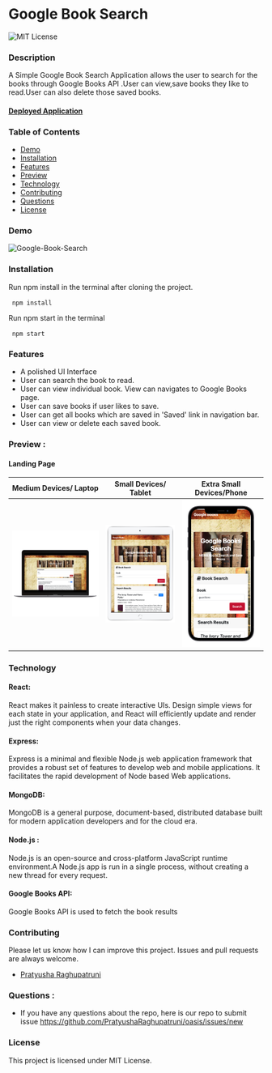 # Google Book Search

![MIT License](https://img.shields.io/badge/license-MIT-green)

### Description

A Simple Google Book Search Application allows the user to search for the books through Google Books API .User can view,save books they like to read.User can also delete those saved books.


#### **[Deployed Application](https://pratyusharaghupatruni.github.io/react-portfolio/)**

### Table of Contents
*  [Demo](#demo)
*  [Installation](#installation)
*  [Features](#features)
*  [Preview](#preview)
*  [Technology](#technology)
*  [Contributing](#contributing)
*  [Questions](#questions)
*  [License](#license)

### Demo

![Google-Book-Search](./client/src/images/googlebooksearch.gif)

### Installation

Run npm install in the terminal after cloning the project.
<pre><code> npm install </code></pre>

Run npm start in the terminal
<pre><code> npm start</code></pre>

### Features

* A polished UI Interface
* User can search the book to read.
* User can view individual book. View can navigates to Google Books page.
* User can save books if user likes to save.
* User can get all books which are saved in 'Saved' link in navigation bar.
* User can view or delete each saved book.

### Preview :
#### Landing Page

|Medium Devices/ Laptop|Small Devices/ Tablet|Extra Small Devices/Phone
|--|--|--
|![Laptop](./client/src/images/laptop.png)|![Tablet](./client/src/images/booksearchipad.png)|![Mobile](./client/src/images/phone.png)


### Technology

 #### React:
   React makes it painless to create interactive UIs. Design simple views for each state in your application, and React will efficiently update and render just the right components when your data changes.
   
 #### Express:
   Express is a minimal and flexible Node.js web application framework that provides a robust set of features to develop web and mobile applications. It facilitates the rapid development of Node based Web applications.

#### MongoDB:
MongoDB is a general purpose, document-based, distributed database built for modern application developers and for the cloud era.

#### Node.js :
Node.js is an open-source and cross-platform JavaScript runtime environment.A Node.js app is run in a single process, without creating a new thread for every request.

#### Google Books API:
Google Books API is used to fetch the book results

### Contributing

Please let us know how I can improve this project. Issues and pull requests are always welcome.

* [Pratyusha Raghupatruni](https://github.com/PratyushaRaghupatruni)

### Questions :

* If you have any questions about the repo, here is our repo to submit issue 
  https://github.com/PratyushaRaghupatruni/oasis/issues/new

### License

This project is licensed under MIT License.